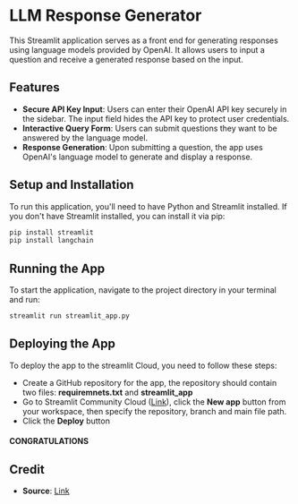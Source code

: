 # LLM Response Generator

This Streamlit application serves as a front end for generating responses using language models provided by OpenAI. It allows users to input a question and receive a generated response based on the input.

## Features

- **Secure API Key Input**: Users can enter their OpenAI API key securely in the sidebar. The input field hides the API key to protect user credentials.
- **Interactive Query Form**: Users can submit questions they want to be answered by the language model.
- **Response Generation**: Upon submitting a question, the app uses OpenAI's language model to generate and display a response.

## Setup and Installation

To run this application, you'll need to have Python and Streamlit installed. If you don't have Streamlit installed, you can install it via pip:

```bash
pip install streamlit
pip install langchain
```

## Running the App

To start the application, navigate to the project directory in your terminal and run:

```bash
streamlit run streamlit_app.py
```

## Deploying the App
To deploy the app to the streamlit Cloud, you need to follow these steps:
- Create a GitHub repository for the app, the repository should contain two files: **requiremnets.txt** and **streamlit_app**
- Go to Streamlit Community Cloud ([Link](https://docs.streamlit.io/streamlit-community-cloud/deploy-your-app)), click the **New app** button from your workspace, then specify the repository, branch and main file path.
- Click the **Deploy** button

#### CONGRATULATIONS

## **Credit**
- **Source**: [Link](https://docs.streamlit.io/knowledge-base/tutorials/llm-quickstart)

